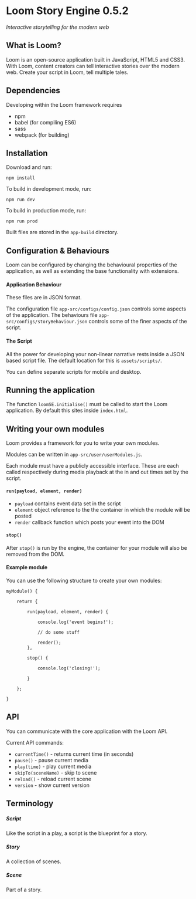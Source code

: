 # Loom Story Engine 0.5.2
*Interactive storytelling for the modern web*

## What is Loom?
Loom is an open-source application built in JavaScript, HTML5 and CSS3. With Loom, content creators can tell interactive stories over the modern web. Create your script in Loom, tell multiple tales.

## Dependencies

Developing within the Loom framework requires
- npm
- babel (for compiling ES6)
- sass
- webpack (for building)

## Installation
Download and run:

```
npm install

```
To build in development mode, run:

```
npm run dev

```

To build in production mode, run:

```
npm run prod

```

Built files are stored in the `app-build` directory.

## Configuration & Behaviours
Loom can be configured by changing the behavioural properties of the application, as well as extending the base functionality with extensions.

#### Application Behaviour
These files are in JSON format.

The configuration file `app-src/configs/config.json` controls some aspects of the application.
The behaviours file `app-src/configs/storyBehaviour.json` controls some of the finer aspects of the script.

#### The Script
All the power for developing your non-linear narrative rests inside a JSON based script file. The default location for this is `assets/scripts/`.

You can define separate scripts for mobile and desktop.

## Running the application
The function `loomSE.initialise()` must be called to start the Loom application. By default this sites inside `index.html`.

## Writing your own modules
Loom provides a framework for you to write your own modules.

Modules can be written in `app-src/user/userModules.js`.

Each module must have a publicly accessible interface. These are each called respectively during media playback at the
in and out times set by the script.

#### `run(payload, element, render)`

- `payload` contains event data set in the script
- `element` object reference to the the container in which the module will be posted
- `render` callback function which posts your event into the DOM

#### `stop()`

After `stop()` is run by the engine, the container for your module will also be removed from the DOM.

#### Example module
You can use the following structure to create your own modules:

```
myModule() {

    return {

        run(payload, element, render) {

            console.log('event begins!');

            // do some stuff

            render();
        },

        stop() {

            console.log('closing!');

        }

    };

}
```

## API
You can communicate with the core application with the Loom API.

Current API commands:

- `currentTime()` - returns current time (in seconds)
- `pause()` - pause current media
- `play(time)` - play current media
- `skipTo(sceneName)` - skip to scene
- `reload()` - reload current scene
- `version` - show current version

## Terminology

##### Script
Like the script in a play, a script is the blueprint for a story.

##### Story
A collection of scenes.

##### Scene
Part of a story.
